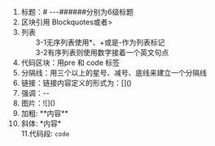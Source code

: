 1. 标题：# ---######分别为6级标题</br>
2. 区块引用 Blockquotes或者> </br>
3. 列表</br>
　　3-1无序列表使用*、+或是-作为列表标记</br>
　　3-2有序列表则使用数字接着一个英文句点</br>
4. 代码区块：用pre 和 code 标签</br>
5. 分隔线：用三个以上的星号、减号、底线来建立一个分隔线</br>
6. 链接：链接内容定义的形式为：\[]()</br>
7. 强调：*--*</br>
8. 图片：\!\[]()</br>
9. 加粗: \*\*内容\*\*
10. 斜体: \*内容*  
11.代码段: ```code```
